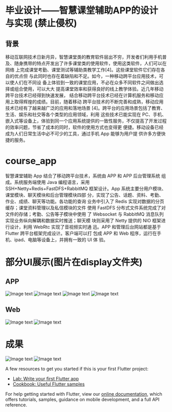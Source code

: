 # 毕业设计——智慧课堂辅助APP的设计与实现 (禁止侵权)
## 背景
移动互联网技术日新月异，智慧课堂类的教育软件层出不穷，开发者们利用手机普 及、随身携带的特点开发出了许多课堂类的使用软件，使用这类软件，人们可以在网络 上完成课堂考勤、课堂测试等辅助类教学工作[4]。这些课堂软件它们存在各自的优点但 与此同时也存在着缺陷和不足。如今，一种移动跨平台应用技术，可以使人们在不同设 备上体验到一致的课堂应用，不必在众多不同软件之间做出选择或组合使用，可以大大 提高课堂效率和获得良好的线上教学体验。近几年移动跨平台技术已经得到快速发展， 结合移动跨平台技术已经在计算机服务和移动应用上取得辉煌的成绩。目前，随着移动 跨平台技术的不断完善和成熟，移动应用技术已经有了越来越广泛的应用和落地场景 [4]。跨平台的应用场景包括了教育、生活、娱乐和社交等各个类型的应用领域，利用 这些技术已能实现在 PC、手机、嵌入式等设备上，体验到同一个应用系统提供的一致性服务，不仅提高了开发过程的效率问题，节省了成本的同时，软件的使用方式也变得更 便捷。移动设备已经成为人们日常生活中必不可少的工具，通过手机 App 能够为用户提 供许多方便快捷的服务。
# course_app
智慧课堂辅助 App 结合了移动跨平台技术，系统由 APP 和 APP 后台管理系统 组成。系统服务端使用 Java 编程语言，采用SSH+Netty+Redis+FastDFS+RabbitMQ 框架设计。App 系统主要分用户模块、课堂模块、聊天模块和后台管理模块四部 分，实现了公告、话题、资料、考勤、作业、成绩、聊天等功能。各功能的查询 业务中引入了 Redis 实现对数据的分页缓存；课堂资料管理以及私信模块的文件 使用 FastDFS 分布式文件系统完成了对文件的存储；考勤、公告等子模块中使用 了 Websocket 与 RabbitMQ 消息队列实现业务纵向解耦和数据实时推送；聊天模 块则采用了 Netty 提供的 NIO 框架进行设计，利用 WebRtc 实现了音视频实时通 迅。APP 和管理后台网站都是基于 Flutter 跨平台框架完成设计。客户端可以打 包成 APP 和 Web 程序，运行在手机、ipad、电脑等设备上，并拥有一致的 UI 体 验。

# 部分UI展示(图片在display文件夹)
## APP
![Image text](https://github.com/332870852/course_app/blob/master/display/login.jpg)
![Image text](https://github.com/332870852/course_app/blob/master/display/classroom.jpg)
![Image text](https://github.com/332870852/course_app/blob/master/display/index.jpg)
![Image text](https://github.com/332870852/course_app/blob/master/display/share.png)
## Web
![Image text](https://github.com/332870852/course_app/blob/master/display/admin1.png)
![Image text](https://github.com/332870852/course_app/blob/master/display/admin2.png)
# 成果
![Image text](https://github.com/332870852/course_app/blob/master/display/chengguo.png)
![Image text](https://github.com/332870852/course_app/blob/master/display/share.png)

A few resources to get you started if this is your first Flutter project:

- [Lab: Write your first Flutter app](https://flutter.dev/docs/get-started/codelab)
- [Cookbook: Useful Flutter samples](https://flutter.dev/docs/cookbook)

For help getting started with Flutter, view our
[online documentation](https://flutter.dev/docs), which offers tutorials,
samples, guidance on mobile development, and a full API reference.
